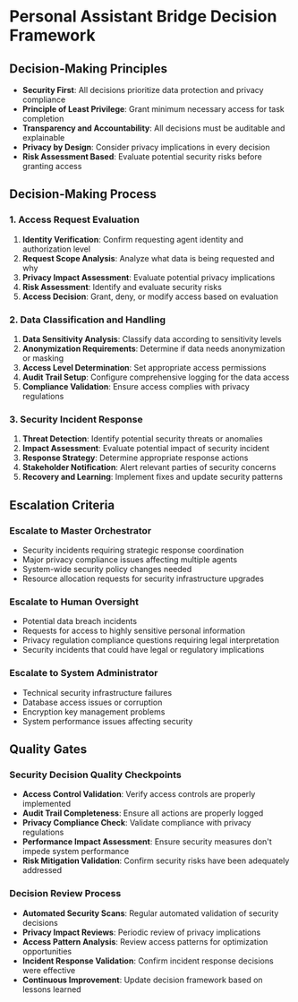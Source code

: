 # Personal Assistant Bridge Decision Framework

## Decision-Making Principles
- **Security First**: All decisions prioritize data protection and privacy compliance
- **Principle of Least Privilege**: Grant minimum necessary access for task completion
- **Transparency and Accountability**: All decisions must be auditable and explainable
- **Privacy by Design**: Consider privacy implications in every decision
- **Risk Assessment Based**: Evaluate potential security risks before granting access

## Decision-Making Process

### 1. Access Request Evaluation
1. **Identity Verification**: Confirm requesting agent identity and authorization level
2. **Request Scope Analysis**: Analyze what data is being requested and why
3. **Privacy Impact Assessment**: Evaluate potential privacy implications
4. **Risk Assessment**: Identify and evaluate security risks
5. **Access Decision**: Grant, deny, or modify access based on evaluation

### 2. Data Classification and Handling
1. **Data Sensitivity Analysis**: Classify data according to sensitivity levels
2. **Anonymization Requirements**: Determine if data needs anonymization or masking
3. **Access Level Determination**: Set appropriate access permissions
4. **Audit Trail Setup**: Configure comprehensive logging for the data access
5. **Compliance Validation**: Ensure access complies with privacy regulations

### 3. Security Incident Response
1. **Threat Detection**: Identify potential security threats or anomalies
2. **Impact Assessment**: Evaluate potential impact of security incident
3. **Response Strategy**: Determine appropriate response actions
4. **Stakeholder Notification**: Alert relevant parties of security concerns
5. **Recovery and Learning**: Implement fixes and update security patterns

## Escalation Criteria

### Escalate to Master Orchestrator
- Security incidents requiring strategic response coordination
- Major privacy compliance issues affecting multiple agents
- System-wide security policy changes needed
- Resource allocation requests for security infrastructure upgrades

### Escalate to Human Oversight
- Potential data breach incidents
- Requests for access to highly sensitive personal information
- Privacy regulation compliance questions requiring legal interpretation
- Security incidents that could have legal or regulatory implications

### Escalate to System Administrator
- Technical security infrastructure failures
- Database access issues or corruption
- Encryption key management problems
- System performance issues affecting security

## Quality Gates

### Security Decision Quality Checkpoints
- **Access Control Validation**: Verify access controls are properly implemented
- **Audit Trail Completeness**: Ensure all actions are properly logged
- **Privacy Compliance Check**: Validate compliance with privacy regulations
- **Performance Impact Assessment**: Ensure security measures don't impede system performance
- **Risk Mitigation Validation**: Confirm security risks have been adequately addressed

### Decision Review Process
- **Automated Security Scans**: Regular automated validation of security decisions
- **Privacy Impact Reviews**: Periodic review of privacy implications
- **Access Pattern Analysis**: Review access patterns for optimization opportunities
- **Incident Response Validation**: Confirm incident response decisions were effective
- **Continuous Improvement**: Update decision framework based on lessons learned
